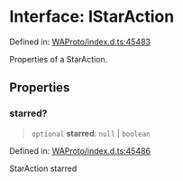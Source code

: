 # Interface: IStarAction

Defined in: [WAProto/index.d.ts:45483](https://github.com/Fokusdotid/Baileys/blob/4c54e9ae0a9f37422d51e97c3454891bf06f36e1/WAProto/index.d.ts#L45483)

Properties of a StarAction.

## Properties

### starred?

> `optional` **starred**: `null` \| `boolean`

Defined in: [WAProto/index.d.ts:45486](https://github.com/Fokusdotid/Baileys/blob/4c54e9ae0a9f37422d51e97c3454891bf06f36e1/WAProto/index.d.ts#L45486)

StarAction starred
